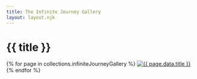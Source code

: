 ```yaml
---
title: The Infinite Journey Gallery
layout: layout.njk
---
```


<h1 class="site-title">{{ title }}</h1>

<div class="gallery-grid">
  {% for page in collections.infiniteJourneyGallery %}
    <a href="{{ page.url }}">
      <img src="{{ page.data.thumbnail }}" alt="{{ page.data.title }}">
    </a>
  {% endfor %}
</div>

